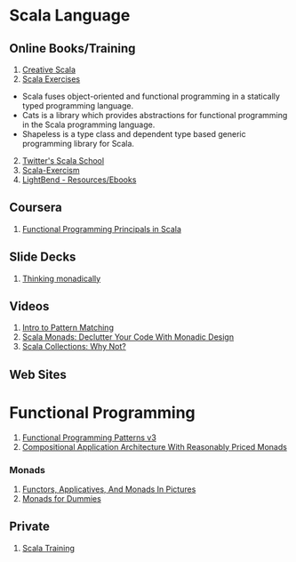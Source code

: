 # Scala Language

## Online Books/Training
1. [Creative Scala](http://underscore.io/training/courses/creative-scala/)
2. [Scala Exercises](https://www.scala-exercises.org/)
  * Scala fuses object-oriented and functional programming in a statically typed programming language.
  * Cats is a library which provides abstractions for functional programming in the Scala programming language.
  * Shapeless is a type class and dependent type based generic programming library for Scala.
2. [Twitter's Scala School](https://twitter.github.io/scala_school/)
3. [Scala-Exercism](http://exercism.io/languages/scala)
4. [LightBend - Resources/Ebooks](https://www.lightbend.com/resources/e-books)

## Coursera
1. [Functional Programming Principals in Scala](https://www.coursera.org/learn/progfun1)

## Slide Decks
1. [Thinking monadically](https://docs.google.com/presentation/d/16Km2CX1kQKLEVBNuEJm9-aRVAQCdOu_I7AlbKbuUlas)

## Videos
1. [Intro to Pattern Matching](https://www.youtube.com/watch?v=1vxIRkYZfmc&feature=youtu.be)
1. [Scala Monads: Declutter Your Code With Monadic Design](https://www.youtube.com/watch?v=Mw_Jnn_Y5iA)
1. [Scala Collections: Why Not?](https://www.youtube.com/watch?v=uiJycy6dFSQ)

## Web Sites

# Functional Programming

1. [Functional Programming Patterns v3](http://typelevel.org/cats/tut/freemonad.html)
1. [Compositional Application Architecture With Reasonably Priced Monads](http://functionaltalks.org/2014/11/23/runar-oli-bjarnason-free-monad/)

### Monads
1. [Functors, Applicatives, And Monads In Pictures](http://adit.io/posts/2013-04-17-functors,_applicatives,_and_monads_in_pictures.html)
2. [Monads for Dummies](http://jabberwocky.eu/2012/11/02/monads-for-dummies/)

## Private
1. [Scala Training](https://github.comcast.com/PT-CoreApplicationPlatforms/scala-training)
